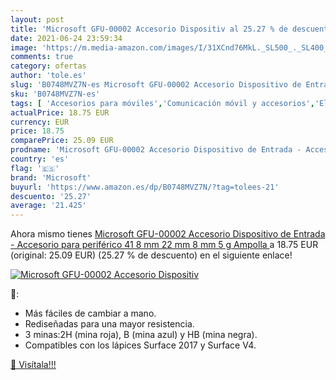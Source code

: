 ```yaml
---
layout: post
title: 'Microsoft GFU-00002 Accesorio Dispositiv al 25.27 % de descuento'
date: 2021-06-24 23:59:34
image: 'https://m.media-amazon.com/images/I/31XCnd76MkL._SL500_._SL400_.jpg'
comments: true
category: ofertas
author: 'tole.es'
slug: 'B0748MVZ7N-es Microsoft GFU-00002 Accesorio Dispositivo de Entrada -...'
sku: 'B0748MVZ7N-es'
tags: [ 'Accesorios para móviles','Comunicación móvil y accesorios','Electrónica','Partes y accesorios de lápices ópticos para tabletas','microsoft', ]
actualPrice: 18.75 EUR
currency: EUR
price: 18.75
comparePrice: 25.09 EUR
prodname: 'Microsoft GFU-00002 Accesorio Dispositivo de Entrada - Accesorio para periférico  41 8 mm  22 mm  8 mm  5 g  Ampolla '
country: 'es'
flag: '🇪🇸'
brand: 'Microsoft'
buyurl: 'https://www.amazon.es/dp/B0748MVZ7N/?tag=tolees-21'
descuento: '25.27'
average: '21.425'
---
```


Ahora mismo tienes [Microsoft GFU-00002 Accesorio Dispositivo de Entrada - Accesorio para periférico  41 8 mm  22 mm  8 mm  5 g  Ampolla ](https://www.amazon.es/dp/B0748MVZ7N/?tag=tolees-21) a 18.75 EUR (original: 25.09 EUR) (25.27 %  de descuento) en el siguiente enlace!

[![Microsoft GFU-00002 Accesorio Dispositiv](https://m.media-amazon.com/images/I/31XCnd76MkL._SL500_._SL400_.jpg)](https://www.amazon.es/dp/B0748MVZ7N/?tag=tolees-21)

🔎:

- Más fáciles de cambiar a mano.
- Rediseñadas para una mayor resistencia.
- 3 minas:2H (mina roja), B (mina azul) y HB (mina negra).
- Compatibles con los lápices Surface 2017 y Surface V4.

[🛒 Visítala!!!](https://www.amazon.es/dp/B0748MVZ7N/?tag=tolees-21)
